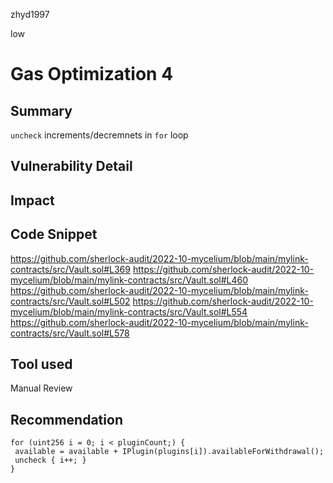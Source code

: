 zhyd1997

low

# Gas Optimization 4

## Summary
`uncheck` increments/decremnets in `for` loop
## Vulnerability Detail

## Impact

## Code Snippet
https://github.com/sherlock-audit/2022-10-mycelium/blob/main/mylink-contracts/src/Vault.sol#L369
https://github.com/sherlock-audit/2022-10-mycelium/blob/main/mylink-contracts/src/Vault.sol#L460
https://github.com/sherlock-audit/2022-10-mycelium/blob/main/mylink-contracts/src/Vault.sol#L502
https://github.com/sherlock-audit/2022-10-mycelium/blob/main/mylink-contracts/src/Vault.sol#L554
https://github.com/sherlock-audit/2022-10-mycelium/blob/main/mylink-contracts/src/Vault.sol#L578

## Tool used

Manual Review

## Recommendation
```solidity
for (uint256 i = 0; i < pluginCount;) {
 available = available + IPlugin(plugins[i]).availableForWithdrawal();
 uncheck { i++; }
}
```
